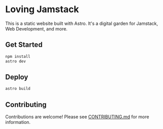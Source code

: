 # Loving Jamstack

This is a static website built with Astro. It's a digital garden for Jamstack, Web Development, and more.

## Get Started

```bash
npm install
astro dev
```

## Deploy

```bash
astro build
```

## Contributing

Contributions are welcome! Please see [CONTRIBUTING.md](CONTRIBUTING.md) for more information.
